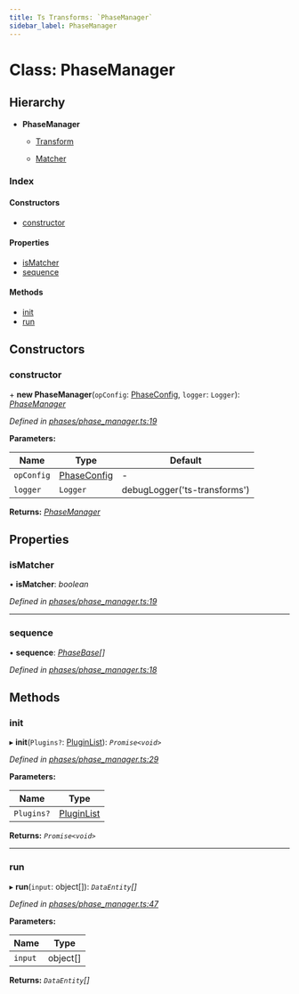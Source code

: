 ```yaml
---
title: Ts Transforms: `PhaseManager`
sidebar_label: PhaseManager
---
```


# Class: PhaseManager

## Hierarchy

* **PhaseManager**

  * [Transform](transform.md)

  * [Matcher](matcher.md)

### Index

#### Constructors

* [constructor](phasemanager.md#constructor)

#### Properties

* [isMatcher](phasemanager.md#ismatcher)
* [sequence](phasemanager.md#sequence)

#### Methods

* [init](phasemanager.md#init)
* [run](phasemanager.md#run)

## Constructors

###  constructor

\+ **new PhaseManager**(`opConfig`: [PhaseConfig](../interfaces/phaseconfig.md), `logger`: `Logger`): *[PhaseManager](phasemanager.md)*

*Defined in [phases/phase_manager.ts:19](https://github.com/terascope/teraslice/blob/6aab1cd2/packages/ts-transforms/src/phases/phase_manager.ts#L19)*

**Parameters:**

Name | Type | Default |
------ | ------ | ------ |
`opConfig` | [PhaseConfig](../interfaces/phaseconfig.md) | - |
`logger` | `Logger` |  debugLogger('ts-transforms') |

**Returns:** *[PhaseManager](phasemanager.md)*

## Properties

###  isMatcher

• **isMatcher**: *boolean*

*Defined in [phases/phase_manager.ts:19](https://github.com/terascope/teraslice/blob/6aab1cd2/packages/ts-transforms/src/phases/phase_manager.ts#L19)*

___

###  sequence

• **sequence**: *[PhaseBase](phasebase.md)[]*

*Defined in [phases/phase_manager.ts:18](https://github.com/terascope/teraslice/blob/6aab1cd2/packages/ts-transforms/src/phases/phase_manager.ts#L18)*

## Methods

###  init

▸ **init**(`Plugins?`: [PluginList](../overview.md#pluginlist)): *`Promise<void>`*

*Defined in [phases/phase_manager.ts:29](https://github.com/terascope/teraslice/blob/6aab1cd2/packages/ts-transforms/src/phases/phase_manager.ts#L29)*

**Parameters:**

Name | Type |
------ | ------ |
`Plugins?` | [PluginList](../overview.md#pluginlist) |

**Returns:** *`Promise<void>`*

___

###  run

▸ **run**(`input`: object[]): *`DataEntity`[]*

*Defined in [phases/phase_manager.ts:47](https://github.com/terascope/teraslice/blob/6aab1cd2/packages/ts-transforms/src/phases/phase_manager.ts#L47)*

**Parameters:**

Name | Type |
------ | ------ |
`input` | object[] |

**Returns:** *`DataEntity`[]*
